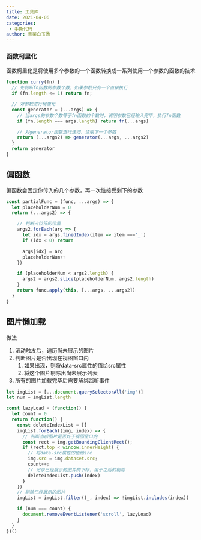 ```yaml
---
title: 工具库
date: 2021-04-06
categories:
 - 手撕代码
author: 青菜白玉汤
---
```


### 函数柯里化
函数柯里化是将使用多个参数的一个函数转换成一系列使用一个参数的函数的技术

```javascript
function curry(fn) {
  // 先判断fn函数的参数个数，如果参数只有一个直接执行
  if (fn.length <= 1) return fn;

  // 对参数进行柯里化
  const generator = (...args) => {
    // 当args的参数个数等于fn函数的个数时，说明参数已经输入完毕，执行fn函数
    if (fn.length === args.length) return fn(...args)

    // 对generator函数进行递归，读取下一个参数
    return (...args2) => generator(...args, ...args2)
  }
  return generator
}
```

## 偏函数
偏函数会固定你传入的几个参数，再一次性接受剩下的参数

```javascript
const partialFunc = (func, ...args) => {
  let placeholderNum = 0
  return (...args2) => {

    // 判断占位符的位置
    args2.forEach(arg => {
      let idx = args.finedIndex(item => item ==='_')
      if (idx < 0) return

      args[idx] = arg
      placeholderNum++
    })

    if (placeholderNum < args2.length) {
      args2 = args2.slice(placeholderNum, args2.length)
    }
    return func.apply(this, [...args, ...args2])
  }
}
```

## 图片懒加载
做法
1. 滚动触发后，遍历尚未展示的图片
2. 判断图片是否出现在视图窗口内
   1. 如果出现，则将data-src属性的值给src属性
   2. 将这个图片剔除出尚未展示列表
3. 所有的图片加载完毕后需要解绑监听事件

```javascript
let imgList = [...document.querySelectorAll('img')]
let num = imgList.length

const lazyLoad = (function() {
  let count = 0
  return function() {
    const deleteIndexList = []
    imgList.forEach((img, index) => {
      // 判断当前图片是否处于视图窗口内
      const rect = img.getBoundingClientRect();
      if (rect.top < window.innerHeight) {
        // 将data-src属性的值给src
        img.src = img.dataset.src;
        count++;
        // 记录已经展示的图片的下标，用于之后的剔除
        deleteIndexList.push(index)
      }
    })
    // 剔除已经展示的图片
    imgList = imgList.filter((_, index) => !imgList.includes(index))

    if (num === count) {
      document.removeEventListener('scroll', lazyLoad)
    }
  }
})()
```